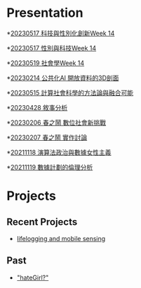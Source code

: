 # Presentation
*[20230517 科技與性別化創新Week 14]()

*[20230517 性別與科技Week 14]()

*[20230519 社會學Week 14]()

*[20230214 公共化AI 開放資料的3D剖面]()

*[20230515 計算社會科學的方法論與融合可能](https://docs.google.com/presentation/d/e/2PACX-1vSi27O_YXvfLzbCtyzeunLcDY4H9iVyybj16cEFW8NYCPj1C0R9tWweZyL2bM_Mgdt6HVx_mrjaKnap/pub?start=false&loop=false&delayms=3000)

*[20230428 敘事分析]()

*[20230206 春之鬧 數位社會新挑戰]()

*[20230207 春之鬧 實作討論]()


*[20211118 演算法政治與數據女性主義]()

*[20211119 數據計劃的倫理分析]()


# Projects

## Recent Projects
* [lifelogging and mobile sensing]()

## Past
* ["hateGirl?"]()

